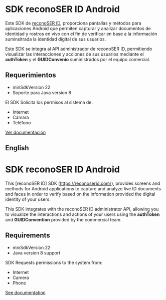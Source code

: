 # SDK reconoSER ID Android

Este SDK de [reconoSER ID](https://reconoserid.com/), proporciona pantallas y métodos para aplicaciones Android que permiten capturar y analizar documentos de identidad y rostros en vivo con el fin de verificar en base a la información suminsitrada la identidad digital de sus usuarios.

Este SDK se integra al API administrador de reconoSER ID, permitiendo visualizar las interacciones y acciones de sus usuarios mediante el **authToken** y el **GUIDConvenio** suministrados por el equipo comercial.


## **Requerimientos** ##

* minSdkVersion 22
* Soporte para Java version 8

El SDK Solicita los permisos al sistema de:

* Internet
* Cámara
* Teléfono

[Ver documentación](https://github.com/ReconoSERID/SDK-ReconoSerId-Android/wiki)


## **English** ##

# SDK reconoSER ID Android

This [reconoSER ID] SDK (https://reconoserid.com/), provides screens and methods for Android applications to capture and analyze live ID documents and faces in order to verify based on the information provided the digital identity of your users.

This SDK integrates with the reconoSER ID administrator API, allowing you to visualize the interactions and actions of your users using the **authToken** and **GUIDConvention** provided by the commercial team.

## **Requirements** ##

* minSdkVersion 22
* Java version 8 support

SDK Requests permissions to the system from:

* Internet
* Camera
* Phone

[See documentation](https://github.com/ReconoSERID/SDK-ReconoSERID-Android/wiki/Home---English-Version)

